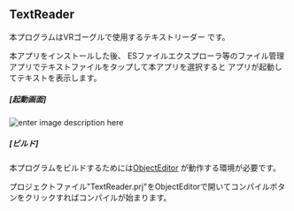 ## TextReader
  
本プログラムはVRゴーグルで使用するテキストリーダー です。
  
本アプリをインストールした後、
ESファイルエクスプローラ等のファイル管理アプリでテキストファイルをタップして本アプリを選択すると
アプリが起動してテキストを表示します。
  
##### [起動画面]
  
  ![enter image description here](https://imgur.com/nMGWfaA.jpg)
##### [ビルド]
  
本プログラムをビルドするためには[ObjectEditor](https://github.com/kousoz80/ObjectEditor) が動作する環境が必要です。
  
  プロジェクトファイル"TextReader.prj"をObjectEditorで開いてコンパイルボタンをクリックすればコンパイルが始まります。
  


